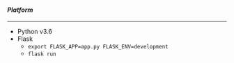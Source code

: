 #### _Platform_
--------------
- Python v3.6
- Flask
  - `export FLASK_APP=app.py FLASK_ENV=development` 
  - `flask run`
